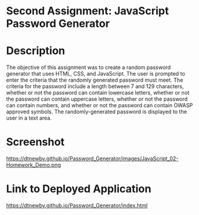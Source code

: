 # Second Assignment: JavaScript Password Generator

# Description
The objective of this assignment was to create a random password generator that uses HTML, CSS, and JavaScript.  The user is prompted
to enter the criteria that the randomly generated password must meet.  The criteria for the password include a length between 7 and 129 
characters, whether or not the password can contain lowercase letters, whether or not the password can contain uppercase letters, whether or not the password can contain numbers, and whether or not the password can contain OWASP approved symbols.  The randomly-generated password is displayed to the user in a text area.

# Screenshot
https://dtnewby.github.io/Password_Generator/images/JavaScript_02-Homework_Demo.png

# Link to Deployed Application
https://dtnewby.github.io/Password_Generator/index.html